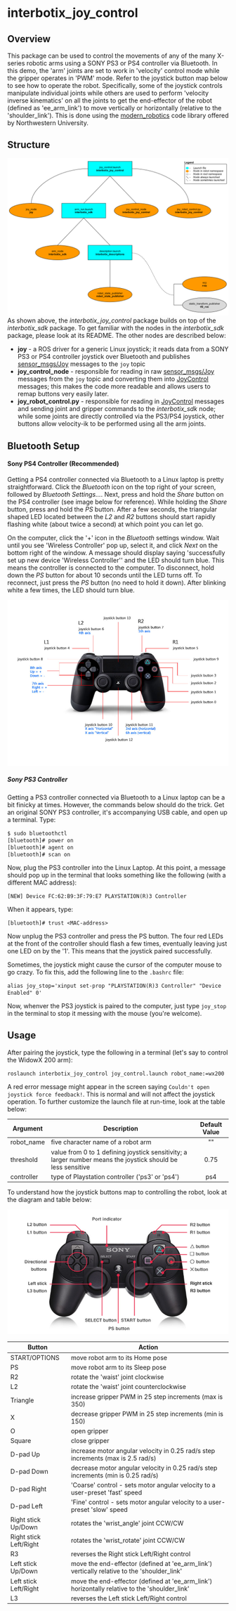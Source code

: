 # interbotix_joy_control

## Overview
This package can be used to control the movements of any of the many X-series robotic arms using a SONY PS3 or PS4 controller via Bluetooth. In this demo, the 'arm' joints are set to work in 'velocity' control mode while the gripper operates in 'PWM' mode. Refer to the joystick button map below to see how to operate the robot. Specifically, some of the joystick controls manipulate individual joints while others are used to perform 'velocity inverse kinematics' on all the joints to get the end-effector of the robot (defined as 'ee_arm_link') to move vertically or horizontally (relative to the 'shoulder_link'). This is done using the [modern_robotics](https://github.com/NxRLab/ModernRobotics/tree/master/packages/Python) code library offered by Northwestern University.

## Structure
![joy_control_flowchart](images/joy_control_flowchart.png)
As shown above, the *interbotix_joy_control* package builds on top of the *interbotix_sdk* package. To get familiar with the nodes in the *interbotix_sdk* package, please look at its README. The other nodes are described below:
- **joy** - a ROS driver for a generic Linux joystick; it reads data from a SONY PS3 or PS4 controller joystick over Bluetooth and publishes  [sensor_msgs/Joy](http://docs.ros.org/melodic/api/sensor_msgs/html/msg/Joy.html) messages to the `joy` topic
- **joy_control_node** - responsible for reading in raw [sensor_msgs/Joy](http://docs.ros.org/melodic/api/sensor_msgs/html/msg/Joy.html) messages from the `joy` topic and converting them into [JoyControl](msg/JoyControl.msg) messages; this makes the code more readable and allows users to remap buttons very easily later.
- **joy_robot_control.py** - responsible for reading in [JoyControl](msg/JoyControl.msg) messages and sending joint and gripper commands to the *interbotix_sdk* node; while some joints are directly controlled via the PS3/PS4 joystick, other buttons allow velocity-ik to be performed using all the arm joints.

## Bluetooth Setup
#### Sony PS4 Controller (Recommended)
Getting a PS4 controller connected via Bluetooth to a Linux laptop is pretty straightforward. Click the *Bluetooth* icon on the top right of your screen, followed by *Bluetooth Settings...*. Next, press and hold the *Share* button on the PS4 controller (see image below for reference). While holding the *Share* button, press and hold the *PS* button. After a few seconds, the triangular shaped LED located between the *L2* and *R2* buttons should start rapidly flashing white (about twice a second) at which point you can let go.

On the computer, click the '+' icon in the *Bluetooth* settings window. Wait until you see 'Wireless Controller' pop up, select it, and click *Next* on the bottom right of the window. A message should display saying 'successfully set up new device 'Wireless Controller'' and the LED should turn blue. This means the controller is connected to the computer. To disconnect, hold down the *PS* button for about 10 seconds until the LED turns off. To reconnect, just press the *PS* button (no need to hold it down). After blinking white a few times, the LED should turn blue.

![ps4](images/ps4.jpg)

##### Sony PS3 Controller
Getting a PS3 controller connected via Bluetooth to a Linux laptop can be a bit finicky at times. However, the commands below should do the trick. Get an original SONY PS3 controller, it's accompanying USB cable, and open up a terminal. Type:
```
$ sudo bluetoothctl
[bluetooth]# power on
[bluetooth]# agent on
[bluetooth]# scan on
```
Now, plug the PS3 controller into the Linux Laptop. At this point, a message should pop up in the terminal that looks something like the following (with a different MAC address):
```
[NEW] Device FC:62:B9:3F:79:E7 PLAYSTATION(R)3 Controller
```
When it appears, type:
```
[bluetooth]# trust <MAC-address>
```
Now unplug the PS3 controller and press the PS button. The four red LEDs at the front of the controller should flash a few times, eventually leaving just one LED on by the '1'. This means that the joystick paired successfully.

Sometimes, the joystick might cause the cursor of the computer mouse to go crazy. To fix this, add the following line to the `.bashrc` file:
```
alias joy_stop='xinput set-prop "PLAYSTATION(R)3 Controller" "Device Enabled" 0'
```
Now, whenver the PS3 joystick is paired to the computer, just type `joy_stop` in the terminal to stop it messing with the mouse (you're welcome).

## Usage
After pairing the joystick, type the following in a terminal (let's say to control the WidowX 200 arm):
```
roslaunch interbotix_joy_control joy_control.launch robot_name:=wx200
```
A red error message might appear in the screen saying `Couldn't open joystick force feedback!`. This is normal and will not affect the joystick operation. To further customize the launch file at run-time, look at the table below:

| Argument | Description | Default Value |
| -------- | ----------- | :-----------: |
| robot_name | five character name of a robot arm | "" |
| threshold | value from 0 to 1 defining joystick sensitivity; a larger number means the joystick should be less sensitive | 0.75 |
| controller | type of Playstation controller ('ps3' or 'ps4') | ps4 |

To understand how the joystick buttons map to controlling the robot, look at the diagram and table below:

![ps3](images/ps3.jpg)

| Button | Action |
| ------ | ------ |
| START/OPTIONS | move robot arm to its Home pose |
| PS | move robot arm to its Sleep pose |
| R2 | rotate the 'waist' joint clockwise |
| L2 | rotate the 'waist' joint counterclockwise |
| Triangle | increase gripper PWM in 25 step increments (max is 350) |
| X | decrease gripper PWM in 25 step increments (min is 150) |
| O | open gripper |
| Square | close gripper |
| D-pad Up | increase motor angular velocity in 0.25 rad/s step increments (max is 2.5 rad/s) |
| D-pad Down | decrease motor angular velocity in 0.25 rad/s step increments (min is 0.25 rad/s) |
| D-pad Right | 'Coarse' control - sets motor angular velocity to a user-preset 'fast' speed |
| D-pad Left | 'Fine' control - sets motor angular velocity to a user-preset 'slow' speed |
| Right stick Up/Down | rotates the 'wrist_angle' joint CCW/CW |
| Right stick Left/Right | rotates the 'wrist_rotate' joint CCW/CW |
| R3 | reverses the Right stick Left/Right control |
| Left stick Up/Down | move the end-effector (defined at 'ee_arm_link') vertically relative to the 'shoulder_link' |
| Left stick Left/Right | move the end-effector (defined at 'ee_arm_link') horizontally relative to the 'shoulder_link' |
| L3 | reverses the Left stick Left/Right control |
